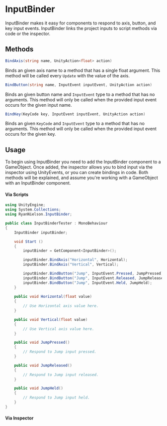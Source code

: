 # InputBinder

InputBinder makes it easy for components to respond to axis, button, and key input events. InputBinder links the project inputs to script methods via code or the inspector.

## Methods
```cs 
BindAxis(string name, UnityAction<float> action)
```
Binds an given axis name to a method that has a single float argument. This method will be called every `Update` with the value of the axis.

```cs 
BindButton(string name, InputEvent inputEvent, UnityAction action)
```
Binds an given button name and `InputEvent` type to a method that has no arguments. This method will only be called when the provided input event occurs for the given input name.

```cs 
BindKey(KeyCode key, InputEvent inputEvent, UnityAction action)
```
Binds an given `KeyCode` and `InputEvent` type to a method that has no arguments. This method will only be called when the provided input event occurs for the given key.

## Usage

To begin using InputBinder you need to add the InputBinder component to a GameObject. Once added, the inspector allows you to bind input via the inspector using UnityEvents, or you can create bindings in code. Both methods will be explained, and assume you're working with a GameObject with an InputBinder component.

#### Via Scripts

```cs
using UnityEngine;
using System.Collections;
using RyanNielson.InputBinder;

public class InputBinderTester : MonoBehaviour 
{
    InputBinder inputBinder;

    void Start () 
    {
        inputBinder = GetComponent<InputBinder>();

        inputBinder.BindAxis("Horizontal", Horizontal);
        inputBinder.BindAxis("Vertical", Vertical);

        inputBinder.BindButton("Jump", InputEvent.Pressed, JumpPressed);
        inputBinder.BindButton("Jump", InputEvent.Released, JumpReleased);
        inputBinder.BindButton("Jump", InputEvent.Held, JumpHeld);
	}
	
    public void Horizontal(float value)
    {
        // Use Horizontal axis value here.
    }

    public void Vertical(float value)
    {
        // Use Vertical axis value here.
    }

    public void JumpPressed()
    {
       	// Respond to Jump input pressed.
    }

    public void JumpReleased()
    {
        // Respond to Jump input released.
    }

    public void JumpHeld()
    {
        // Respond to Jump input held.
    }
}
```

#### Via Inspector
